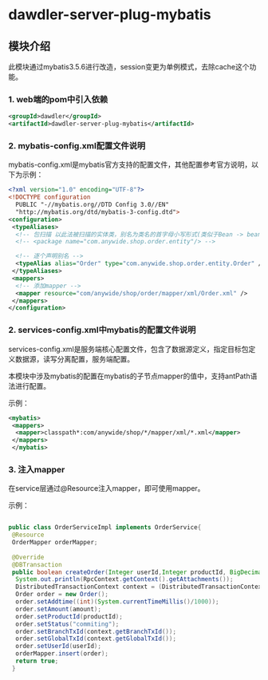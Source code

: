 # dawdler-server-plug-mybatis

## 模块介绍

此模块通过mybatis3.5.6进行改造，session变更为单例模式，去除cache这个功能。

### 1. web端的pom中引入依赖

```xml
<groupId>dawdler</groupId>
<artifactId>dawdler-server-plug-mybatis</artifactId>
```

### 2. mybatis-config.xml配置文件说明

mybatis-config.xml是mybatis官方支持的配置文件，其他配置参考官方说明，以下为示例：

```xml
<?xml version="1.0" encoding="UTF-8"?>
<!DOCTYPE configuration
  PUBLIC "-//mybatis.org//DTD Config 3.0//EN"
  "http://mybatis.org/dtd/mybatis-3-config.dtd">
<configuration>
 <typeAliases>
  <!-- 包扫描 以此法被扫描的实体类，别名为类名的首字母小写形式(类似于Bean -> bean) -->
  <!-- <package name="com.anywide.shop.order.entity"/> -->

  <!-- 逐个声明别名 -->
  <typeAlias alias="Order" type="com.anywide.shop.order.entity.Order" />
 </typeAliases>
 <mappers>
  <!-- 添加mapper -->
  <mapper resource="com/anywide/shop/order/mapper/xml/Order.xml" />
 </mappers>
</configuration>
```

### 2. services-config.xml中mybatis的配置文件说明

services-config.xml是服务端核心配置文件，包含了数据源定义，指定目标包定义数据源，读写分离配置，服务端配置。

本模块中涉及mybatis的配置在mybatis的子节点mapper的值中，支持antPath语法进行配置。

示例：

```xml
<mybatis>
 <mappers>
  <mapper>classpath*:com/anywide/shop/*/mapper/xml/*.xml</mapper>
 </mappers>
 </mybatis>
```

### 3. 注入mapper

在service层通过@Resource注入mapper，即可使用mapper。

示例：

```java

public class OrderServiceImpl implements OrderService{
 @Resource
 OrderMapper orderMapper;
 
 @Override
 @DBTransaction
 public boolean createOrder(Integer userId,Integer productId, BigDecimal amount) {
  System.out.println(RpcContext.getContext().getAttachments());
  DistributedTransactionContext context = (DistributedTransactionContext) RpcContext.getContext().getAttachment(DistributedTransactionContext.DISTRIBUTED_TRANSACTION_CONTEXT_KEY);
  Order order = new Order();
  order.setAddtime((int)(System.currentTimeMillis()/1000));
  order.setAmount(amount);
  order.setProductId(productId);
  order.setStatus("commiting");
  order.setBranchTxId(context.getBranchTxId());
  order.setGlobalTxId(context.getGlobalTxId());
  order.setUserId(userId);
  orderMapper.insert(order);
  return true;
 }


```
